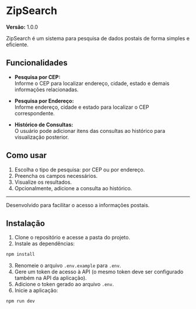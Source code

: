 # ZipSearch

**Versão:** 1.0.0

ZipSearch é um sistema para pesquisa de dados postais de forma simples e eficiente.

## Funcionalidades

- **Pesquisa por CEP:**  
  Informe o CEP para localizar endereço, cidade, estado e demais informações relacionadas.

- **Pesquisa por Endereço:**  
  Informe endereço, cidade e estado para localizar o CEP correspondente.

- **Histórico de Consultas:**  
  O usuário pode adicionar itens das consultas ao histórico para visualização posterior.

## Como usar

1. Escolha o tipo de pesquisa: por CEP ou por endereço.
2. Preencha os campos necessários.
3. Visualize os resultados.
4. Opcionalmente, adicione a consulta ao histórico.

---

Desenvolvido para facilitar o acesso a informações postais.

## Instalação

1. Clone o repositório e acesse a pasta do projeto.
2. Instale as dependências:
  ```bash
  npm install
  ```
3. Renomeie o arquivo `.env.example` para `.env`.
4. Gere um token de acesso à API (o mesmo token deve ser configurado também na API da aplicação).
5. Adicione o token gerado ao arquivo `.env`.
6. Inicie a aplicação:
  ```bash
  npm run dev
  ```
